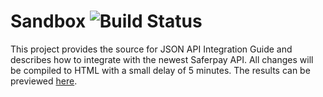 # Sandbox ![Build Status](https://travis-ci.org/saferpay/sndbx.svg?branch=master "Build Status")

This project provides the source for JSON API Integration Guide and describes how to integrate with the newest Saferpay API. All changes will be compiled to HTML with a small delay of 5 minutes. The results can be previewed [here](https://saferpay.github.io/sndbx/).



